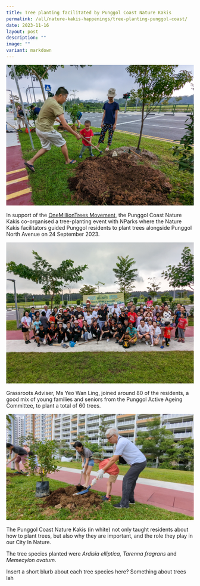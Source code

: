 ```yaml
---
title: Tree planting facilitated by Punggol Coast Nature Kakis
permalink: /all/nature-kakis-happenings/tree-planting-punggol-coast/
date: 2023-11-16
layout: post
description: ""
image: ""
variant: markdown
---
```

<img src="/images/OMT/PunggolCoast_OMT_20230924__3_.jpg">
<p>In support of the <a href="/nature-kakis-network/programmes-and-activities/">OneMillionTrees Movement</a>, the Punggol Coast Nature Kakis co-organised a tree-planting event with NParks where the Nature Kakis facilitators guided Punggol residents to plant trees alongside Punggol North Avenue on 24 September 2023.</p>
<img src="/images/OMT/PunggolCoast_OMT_20230924__6_.jpg">
<p>Grassroots Adviser, Ms Yeo Wan Ling, joined around 80 of the residents, a good mix of young families and seniors from the Punggol Active Ageing Committee, to plant a total of 60 trees.</p>
<img src="/images/OMT/PunggolCoast_OMT_20230924__7_.jpg">
<p>The Punggol Coast Nature Kakis (in white) not only taught residents about how to plant trees, but also why they are important, and the role they play in our City In Nature. </p>
<p>The tree species planted were <em>Ardisia elliptica, Tarenna fragrans</em> and <em>Memecylon ovatum</em>.</p>
<p>Insert a short blurb about each tree species here? Something about trees lah</p>